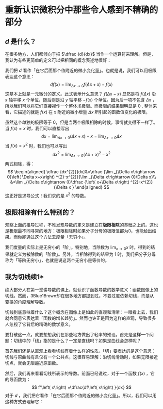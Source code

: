 # 重新认识微积分中那些令人感到不精确的部分

## $d$ 是什么？

在很多地方，人们都倾向于把 $\dfrac {d}{dx}$ 当作一个运算符来理解。但是，我认为有些更简单的定义可以把相同的概念表述地很好：

我们把 $d$ 看作「在它后面那个值附近的微小变化量」。也就是说，我们可以用极限表达这个意思：
$$
df\left( x\right) =\lim _{\Delta x\rightarrow 0}f\left( \Delta x+x\right) -f\left( x\right)
$$
这基本上就是一元微分的定义。此式表示什么意思？ $f\left( \Delta x-x\right)$ 显然是将 $f\left( \Delta x\right)$ 沿 $x$ 轴平移 $x$ 个单位，随后则是沿 $y$ 轴平移 $-f\left( x\right)$ 个单位。因为后一项不包含 $\Delta x$ ，所以我们可以将它们直接视作一个整体求极限。而极限的结果很明显是 $0$ . 整体来看，它描述的就是 $f\left( x\right)$ 在 $x$ 附近的微小增量 $\Delta x$ 所引起的函数值变化的极限。

虽然这个单独的极限等于 $0$，但是当两个极限相除的时候，事情就变得不一样了。当 $f\left( x\right) =x$ 时，我们可以直接写出
$$
dx=\lim _{\Delta x\rightarrow 0}\left( \Delta x+x\right) -x=\lim _{\Delta x\rightarrow 0}\Delta x
$$
当 $f\left( x\right) =x^2$ 时，我们也可以写出
$$
dx^{2}=\lim _{\Delta x\rightarrow 0}\left( \Delta x+x\right) ^{2}-x^{2}
$$
两式相除，得：
$$
\begin{aligned}
\dfrac {dx^{2}}{dx}&=\dfrac {\lim _{\Delta x\rightarrow 0}\left( \Delta x+x\right) ^{2}-x^{2}}{\lim _{\Delta x\rightarrow 0}\Delta x}\\ 
&=\lim _{\Delta x\rightarrow 0}\dfrac {\left( x+\Delta x\right) ^{2}-x^{2}}{\Delta x }
\end{aligned}
$$
这正好是求导公式！我们求的是 $x^{2}$ 的导数。

## 极限相除有什么特别的？

观察上面的推导过程，不难发现导数的定义是建立在**极限相除**的基础之上的。这也是极限最不同寻常的地方：极限相除时如果分子分母的极限值都为0，也能给出结果。而你能通过这个方法去度量「无穷小」。

我们度量的实际上是无穷小的「阶」。特别地，当除数为 $\lim _{x\rightarrow 0}x$ 时，得到的结果就定义为被除数的「阶数」。另外，当相除得到的结果为 $1$ 时，我们把分子分母称为「等阶无穷小」，也就是说这两个无穷小是等价的。

## 我为切线续1*

绝大部分人在第一堂讲导数的课上，就认识了函数导数的数学意义：函数图像上的切线。然而，3Blue1Brown却在很多地方都提到过，不要过度依赖切线，而是从变换的角度理解导数。

切线到底意味着什么？这个概念在图像上是如此的直观和清晰：一眼看上去，我们就会同意它表达着「函数的增长趋势」。然而也许正是因为这样的直观，导致很多人忽视了它背后的精确的数学意义。

要打破这一点，就要想想我们在那些地方做出了轻率的预设。首先是这样一个问题：切线中的「线」指的是什么？一定是直线吗？如果是曲线会怎样呢？

首先我们还是从直观上看看切线有着什么样的性质。「切」要表达的是这个意思：切线与原曲线有且仅有一个公共点。这很容易理解：沿切线滑动时，如果无限接近切点，就会无限逼近原函数。

然后，我们再来看看切线所表示的导数。前面已经说过，对于一个函数 $f\left( x\right)$ ，它的导函数为：
$$
f'\left( x\right) =\dfrac{df\left( x\right) }{dx}
$$
对于 $d$ ，我们把它看作「在它后面那个值附近的微小变化量」。所以，我们可以用这种方式去理解它：